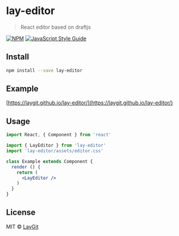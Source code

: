 # lay-editor

> React editor based on draftjs

[![NPM](https://img.shields.io/npm/v/lay-editor.svg)](https://www.npmjs.com/package/lay-editor) [![JavaScript Style Guide](https://img.shields.io/badge/code_style-standard-brightgreen.svg)](https://standardjs.com)

## Install

```bash
npm install --save lay-editor
```

## Example

[https://laygit.github.io/lay-editor/](https://laygit.github.io/lay-editor/)

## Usage

```jsx
import React, { Component } from 'react'

import { LayEditor } from 'lay-editor'
import 'lay-editor/assets/editor.css'

class Example extends Component {
  render () {
    return (
      <LayEditor />
    )
  }
}
```

## License

MIT © [LayGit](https://github.com/LayGit)
